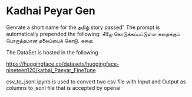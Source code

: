 # Kadhai Peyar Gen

Genrate a short name for the தமிழ் story passed"
The prompt is automatically prepended the following: கீழே கொடுக்கப்பட்டுள்ள கதைக்குப் பொருத்தமான தலைப்பைக் கொடு. கதை: <Kathai>

The DataSet is hosted in the following

https://huggingface.co/datasets/huggingface-nineteen120/kathai_Paeyar_FineTune

csv_to_jsonl.ipynb is used to convert two csv file with Input and Output as columns to jsonl file that is accepted by openai